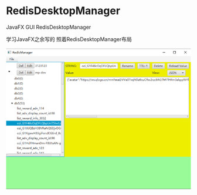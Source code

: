# RedisDesktopManager
JavaFX GUI RedisDesktopManager

学习JavaFX之余写的 照着RedisDesktopManager布局 

![RedisDesktopManager](https://github.com/fanchenggang/RedisDesktopManager/blob/master/src/main/resources/demo.jpg)
 
